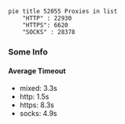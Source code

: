 
```mermaid
pie title 52055 Proxies in list
    "HTTP" : 22930
    "HTTPS": 6620
    "SOCKS" : 28378
```

### Some Info
#### Average Timeout

- mixed: 3.3s
- http: 1.5s
- https: 8.3s
- socks: 4.9s